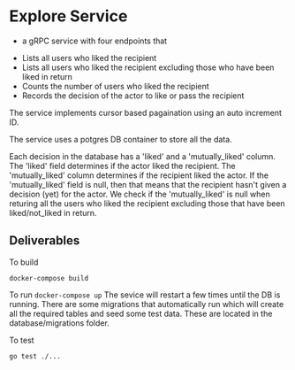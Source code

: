 # Explore Service

* a gRPC service with four endpoints that
- Lists all users who liked the recipient
- Lists all users who liked the recipient excluding those who have been liked in return
- Counts the number of users who liked the recipient
- Records the decision of the actor to like or pass the recipient 

The service implements cursor based pagaination using an auto increment ID.

The service uses a potgres DB container to store all the data. 

Each decision in the database has a 'liked' and a 'mutually_liked' column. The 'liked' field determines if the actor liked the recipient. The 'mutually_liked' column determines if the recipient liked the actor. If the 'mutually_liked' field is null, then that means that the recipient hasn't given a decision (yet) for the actor. We check if the 'mutually_liked' is null when returing all the users who liked the recipient excluding those that have been liked/not_liked in return.

## Deliverables

To build

`docker-compose build`

To run
`docker-compose up`
The sevice will restart a few times until the DB is running. There are some migrations that automatically run which will create all the required tables and seed some test data. These are located in the database/migrations folder.

To test

`go test ./...`

